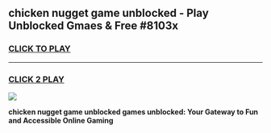 
## chicken nugget game unblocked - Play Unblocked Gmaes & Free #8103x
<h3>
<a href="https://premium.freeplayer.one?title=chicken_nugget_game_unblocked&ref=03M">CLICK TO PLAY</a></h3>
<hr>

<h3>
<a href="https://premium.freeplayer.one?title=chicken_nugget_game_unblocked&ref=03M">CLICK 2 PLAY</a>
  
</h3>

<a href="https://premium.freeplayer.one?title=chicken_nugget_game_unblocked&ref=03M"><img src="https://clearcache.store/games.png"></a>


**chicken nugget game unblocked games unblocked: Your Gateway to Fun and Accessible Online Gaming**

